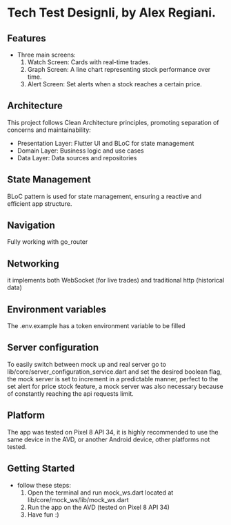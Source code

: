 # Tech Test Designli, by Alex Regiani.

## Features
- Three main screens:
    1. Watch Screen: Cards with real-time trades.
    2. Graph Screen: A line chart representing stock performance over time.
    3. Alert Screen: Set alerts when a stock reaches a certain price.

## Architecture
This project follows Clean Architecture principles, promoting separation of concerns and maintainability:

- Presentation Layer: Flutter UI and BLoC for state management
- Domain Layer: Business logic and use cases
- Data Layer: Data sources and repositories

## State Management
BLoC pattern is used for state management, ensuring a reactive and efficient app structure.

## Navigation
Fully working with go_router

## Networking
it implements both WebSocket (for live trades) and traditional http (historical data)

## Environment variables
The .env.example has a token environment variable to be filled

## Server configuration
To easily switch between mock up and real server go to 
lib/core/server_configuration_service.dart
and set the desired boolean flag, the mock server is set to increment in a predictable manner, 
perfect to the set alert for price stock feature, a mock server was also necessary 
because of constantly reaching the api requests limit.

## Platform
The app was tested on Pixel 8 API 34, it is highly recommended to use
the same device in the AVD, or another Android device, other platforms not tested.

## Getting Started
- follow these steps:
    1. Open the terminal and run mock_ws.dart located at lib/core/mock_ws/lib/mock_ws.dart 
    2. Run the app on the AVD (tested on Pixel 8 API 34)
    3. Have fun :)

